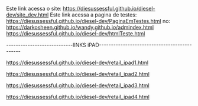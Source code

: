 Este link acessa o site: https://diesussessful.github.io/diesel-dev/site_dev.html
Este link acessa a pagina de testes: https://diesussessful.github.io/diesel-dev/PaginaEmTestes.html
no:  https://darkosheen.github.io/wandy.github.io/admindex.html
 https://diesussessful.github.io/diesel-dev/htmlTeste.html

----------------------------lINKS iPAD---------------------------------------------

 https://diesussessful.github.io/diesel-dev/retail_ipad1.html
 
  https://diesussessful.github.io/diesel-dev/retail_ipad2.html
  
   https://diesussessful.github.io/diesel-dev/retail_ipad3.html
   
   https://diesussessful.github.io/diesel-dev/retail_ipad4.html
